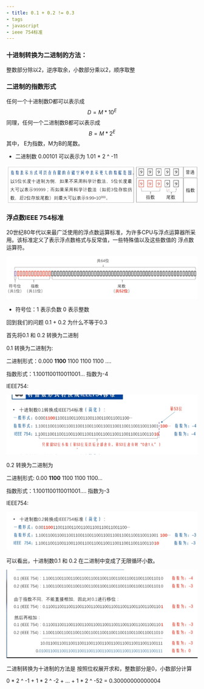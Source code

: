 ```yaml
---
- title: 0.1 + 0.2 != 0.3
- tags
- javascript
- ieee 754标准
---
```


### 十进制转换为二进制的方法：

整数部分除以2，逆序取余，小数部分乘以2，顺序取整



### 二进制的指数形式

任何一个十进制数D都可以表示成
$$
D = M * 10^E
$$
同理，任何一个二进制数B都可以表示成
$$
B = M * 2 ^E
$$
其中， E为指数，M为B的尾数。

- 二进制数 0.00101 可以表示为 1.01 * 2 ^ -11

![image-20220511223411286](https://raw.githubusercontent.com/diandianyezi/typora-images/master/img/202205112234345.png)



### 浮点数IEEE 754标准

20世纪80年代以来最广泛使用的浮点数运算标准，为许多CPU与浮点运算器所采用。该标准定义了表示浮点数格式与反常值，一些特殊值以及这些数值的 浮点数运算符。

![image-20220511223740685](https://raw.githubusercontent.com/diandianyezi/typora-images/master/img/202205112237736.png)

- 符号位：1 表示负数 0 表示整数



回到我们的问题 0.1 + 0.2 为什么不等于0.3

首先将0.1 和 0.2 转换为二进制

0.1 转换为二进制为: 

二进制形式：0.000 **1100** 1100 1100 1100 ....

指数形式：1.1001100110011001...    指数为-4

IEEE754:

![image-20220511224648373](https://raw.githubusercontent.com/diandianyezi/typora-images/master/img/202205112246426.png)

0.2 转换为二进制为

二进制形式: 0.00 **1100** 1100 1100 1100...

指数形式：1.1001100110011001....   指数为-3

IEEE754:

![image-20220511224700899](https://raw.githubusercontent.com/diandianyezi/typora-images/master/img/202205112247941.png)

可以看出，十进制数0.1 和 0.2 在二进制中变成了无限循环小数。



![image-20220511225337260](https://raw.githubusercontent.com/diandianyezi/typora-images/master/img/202205112253334.png)

二进制转换为十进制的方法是 按照位权展开求和，整数部分是0，小数部分计算

0 * 2 ^ -1 + 1 * 2 ^ -2  + ...  + 1 * 2 ^ -52  =  0.30000000000004

